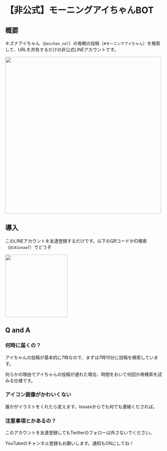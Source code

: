 # 【非公式】モーニングアイちゃんBOT
## 概要
キズナアイちゃん（`@aichan_nel`）の毎朝の投稿（`#モーニングアイちゃん`）を検索して、URLを共有するだけの非公式LINEアカウントです。

<img src="https://user-images.githubusercontent.com/26474260/84676442-7acdf900-af68-11ea-901c-3eb6ebc6a835.jpg" width="500px">

## 導入
このLINEアカウントを友達登録するだけです。以下のQRコードかID検索（`@141unaaf`）でどうぞ

<img src="https://user-images.githubusercontent.com/26474260/84675173-d7c8af80-af66-11ea-95ab-cc480cf22ced.png" width="200px">

## Q and A
### 何時に届くの？
アイちゃんの投稿が基本的に7時なので、まずは7時10分に投稿を検索しています。

何らかの理由でアイちゃんの投稿が遅れた場合、時間をおいて何回か再検索を試みる仕様です。

### アイコン画像がかわいくない
誰かがイラストをくれたら変えます。Issuesからでも何でも連絡くだされば。

### 注意事項とかあるの？
このアカウントを友達登録してもTwitterのフォローは外さないでください。

YouTubeのチャンネル登録もお願いします。通知もONにしてね！
